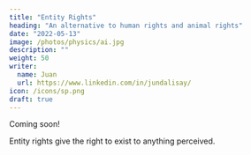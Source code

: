 ```yaml
---
title: "Entity Rights"
heading: "An alternative to human rights and animal rights"
date: "2022-05-13"
image: /photos/physics/ai.jpg
description: ""
weight: 50
writer:
  name: Juan
  url: https://www.linkedin.com/in/jundalisay/
icon: /icons/sp.png
draft: true
---
```


Coming soon!

Entity rights give the right to exist to anything perceived. 
